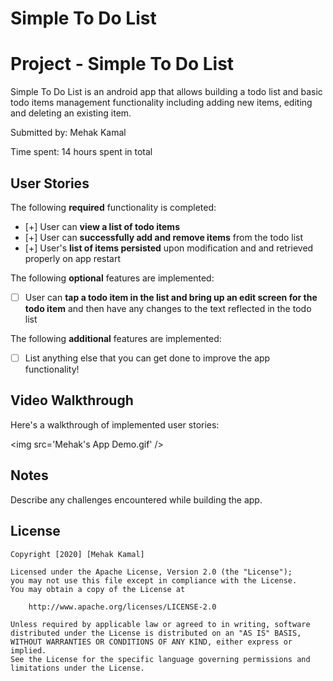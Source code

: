 # Simple To Do List
# Project - Simple To Do List

Simple To Do List is an android app that allows building a todo list and basic todo items management functionality including adding new items, editing and deleting an existing item.

Submitted by: Mehak Kamal

Time spent: 14 hours spent in total

## User Stories

The following **required** functionality is completed:

* [+] User can **view a list of todo items**
* [+] User can **successfully add and remove items** from the todo list
* [+] User's **list of items persisted** upon modification and and retrieved properly on app restart

The following **optional** features are implemented:

* [ ] User can **tap a todo item in the list and bring up an edit screen for the todo item** and then have any changes to the text reflected in the todo list

The following **additional** features are implemented:

* [ ] List anything else that you can get done to improve the app functionality!

## Video Walkthrough

Here's a walkthrough of implemented user stories:

<img src='Mehak's App Demo.gif' />



## Notes

Describe any challenges encountered while building the app.

## License

    Copyright [2020] [Mehak Kamal]

    Licensed under the Apache License, Version 2.0 (the "License");
    you may not use this file except in compliance with the License.
    You may obtain a copy of the License at

        http://www.apache.org/licenses/LICENSE-2.0

    Unless required by applicable law or agreed to in writing, software
    distributed under the License is distributed on an "AS IS" BASIS,
    WITHOUT WARRANTIES OR CONDITIONS OF ANY KIND, either express or implied.
    See the License for the specific language governing permissions and
    limitations under the License.
